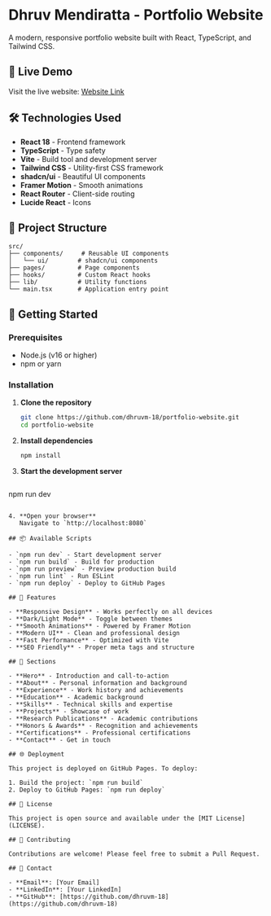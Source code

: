 # Dhruv Mendiratta - Portfolio Website

A modern, responsive portfolio website built with React, TypeScript, and Tailwind CSS.

## 🚀 Live Demo

Visit the live website: [Website Link]((https://dhruv-portfolio-bay.vercel.app/))

## 🛠️ Technologies Used

- **React 18** - Frontend framework
- **TypeScript** - Type safety
- **Vite** - Build tool and development server
- **Tailwind CSS** - Utility-first CSS framework
- **shadcn/ui** - Beautiful UI components
- **Framer Motion** - Smooth animations
- **React Router** - Client-side routing
- **Lucide React** - Icons

## 📁 Project Structure

```
src/
├── components/     # Reusable UI components
│   └── ui/        # shadcn/ui components
├── pages/         # Page components
├── hooks/         # Custom React hooks
├── lib/           # Utility functions
└── main.tsx       # Application entry point
```

## 🚀 Getting Started

### Prerequisites

- Node.js (v16 or higher)
- npm or yarn

### Installation

1. **Clone the repository**
   ```bash
   git clone https://github.com/dhruvm-18/portfolio-website.git
   cd portfolio-website
   ```

2. **Install dependencies**
   ```bash
   npm install
   ```

3. **Start the development server**
   ```bash
npm run dev
```

4. **Open your browser**
   Navigate to `http://localhost:8080`

## 📦 Available Scripts

- `npm run dev` - Start development server
- `npm run build` - Build for production
- `npm run preview` - Preview production build
- `npm run lint` - Run ESLint
- `npm run deploy` - Deploy to GitHub Pages

## 🎨 Features

- **Responsive Design** - Works perfectly on all devices
- **Dark/Light Mode** - Toggle between themes
- **Smooth Animations** - Powered by Framer Motion
- **Modern UI** - Clean and professional design
- **Fast Performance** - Optimized with Vite
- **SEO Friendly** - Proper meta tags and structure

## 📄 Sections

- **Hero** - Introduction and call-to-action
- **About** - Personal information and background
- **Experience** - Work history and achievements
- **Education** - Academic background
- **Skills** - Technical skills and expertise
- **Projects** - Showcase of work
- **Research Publications** - Academic contributions
- **Honors & Awards** - Recognition and achievements
- **Certifications** - Professional certifications
- **Contact** - Get in touch

## 🌐 Deployment

This project is deployed on GitHub Pages. To deploy:

1. Build the project: `npm run build`
2. Deploy to GitHub Pages: `npm run deploy`

## 📝 License

This project is open source and available under the [MIT License](LICENSE).

## 🤝 Contributing

Contributions are welcome! Please feel free to submit a Pull Request.

## 📧 Contact

- **Email**: [Your Email]
- **LinkedIn**: [Your LinkedIn]
- **GitHub**: [https://github.com/dhruvm-18](https://github.com/dhruvm-18)
